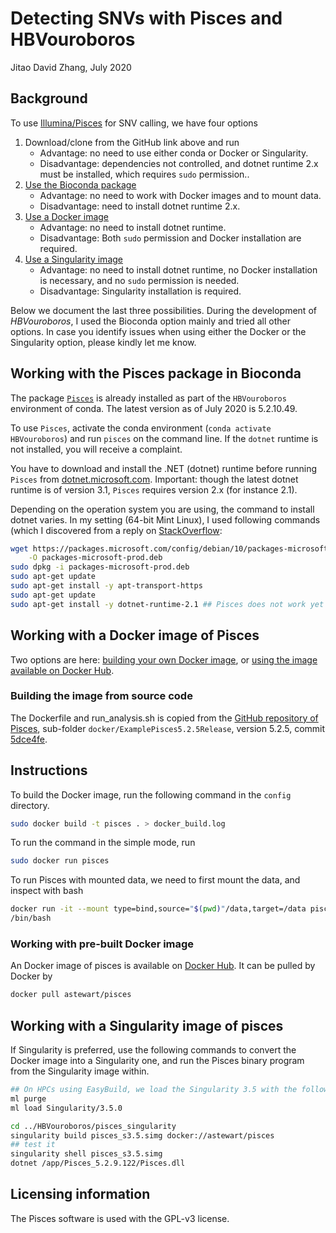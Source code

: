 Detecting SNVs with Pisces and HBVouroboros
=====
Jitao David Zhang, July 2020

## Background

To use [Illumina/Pisces](https://github.com/Illumina/Pisces/) for SNV calling, we have four options

1. Download/clone from the GitHub link above and run
   * Advantage: no need to use either conda or Docker or Singularity.
   * Disadvantage: dependencies not controlled, and dotnet runtime 2.x must be
       installed, which requires `sudo` permission..
1. [Use the Bioconda package](#working-with-the-pisces-package-in-bioconda)
   * Advantage: no need to work with Docker images and to mount data.
   * Disadvantage: need to install dotnet runtime 2.x.
1. [Use a Docker image](#working-with-a-docker-image-of-pisces)
   * Advantage: no need to install dotnet runtime.
   * Disadvantage: Both `sudo` permission and Docker installation are required.
1. [Use a Singularity image](#working-with-a-singularity-image-of-pisces)
   * Advantage: no need to install dotnet runtime, no Docker installation is
       necessary, and no `sudo` permission is needed.
   * Disadvantage: Singularity installation is required.

Below we document the last three possibilities. During the development of
*HBVouroboros*, I used the Bioconda option mainly and tried all other options. In case you identify issues when
using either the Docker or the Singularity option, please kindly let me know.

## Working with the Pisces package in Bioconda

The package [`Pisces`](https://anaconda.org/bioconda/pisces) is already
installed as part of the `HBVouroboros` environment of conda. The latest version
as of July 2020 is 5.2.10.49.

To use `Pisces`, activate the conda environment (`conda activate HBVouroboros`)
and run `pisces` on the command line. If the `dotnet` runtime is not installed,
you will receive a complaint.

You have to download and install the .NET (dotnet) runtime before running
`Pisces` from [dotnet.microsoft.com](https://dotnet.microsoft.com/download).
Important: though the latest dotnet runtime is of version 3.1, `Pisces` requires
version 2.x (for instance 2.1).

Depending on the operation system you are using, the command to install dotnet
varies. In my setting (64-bit Mint Linux), I used following commands (which I
discovered from a reply on
[StackOverflow](https://stackoverflow.com/questions/52737293/install-dotnet-core-on-linux-mint-19):

```bash
wget https://packages.microsoft.com/config/debian/10/packages-microsoft-prod.deb \
    -O packages-microsoft-prod.deb
sudo dpkg -i packages-microsoft-prod.deb
sudo apt-get update
sudo apt-get install -y apt-transport-https
sudo apt-get update
sudo apt-get install -y dotnet-runtime-2.1 ## Pisces does not work yet with 3.1
```

## Working with a Docker image of Pisces

Two options are here: [building your own Docker
image](#building-the-image-from-source-code), or [using the image available on
Docker Hub](#working-with-pre-built-Docker-image).

### Building the image from source code

The Dockerfile and run_analysis.sh is copied from the [GitHub repository of
Pisces](https://github.com/Illumina/Pisces/tree/master/docker/ExamplePiscesPaperAnalysis),
sub-folder `docker/ExamplePisces5.2.5Release`, version 5.2.5, commit
[5dce4fe](https://github.com/Illumina/Pisces/commit/5dce4fe7d1dc4603ca35affe258cbce14cf4ae1c).

## Instructions

To build the Docker image, run the following command in the `config` directory.

```bash
sudo docker build -t pisces . > docker_build.log
```

To run the command in the simple mode, run

```bash
sudo docker run pisces
```

To run Pisces with mounted data, we need to first mount the data, and inspect
with bash

```bash
docker run -it --mount type=bind,source="$(pwd)"/data,target=/data pisces
/bin/bash
```

### Working with pre-built Docker image

An Docker image of pisces is available on [Docker
Hub](https://hub.docker.com/r/astewart/pisces). It can be pulled by Docker by

```bash
docker pull astewart/pisces
```

## Working with a Singularity image of pisces

If Singularity is preferred, use the following commands to convert the Docker
image into a Singularity one, and run the Pisces binary program from the
Singularity image within.

```bash
## On HPCs using EasyBuild, we load the Singularity 3.5 with the following command
ml purge
ml load Singularity/3.5.0

cd ../HBVouroboros/pisces_singularity
singularity build pisces_s3.5.simg docker://astewart/pisces
## test it
singularity shell pisces_s3.5.simg
dotnet /app/Pisces_5.2.9.122/Pisces.dll
```

## Licensing information

The Pisces software is used with the GPL-v3 license.
